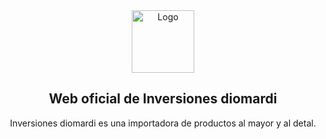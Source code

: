 <div align="center">

<a href="https://github.com/Jhonii10/V3-INVDIOMARDI">
  <img width="100px" src="logo.svg" alt="Logo" />
</a>

## Web oficial de Inversiones diomardi

Inversiones diomardi es una importadora de productos al mayor y al detal.

</div>
